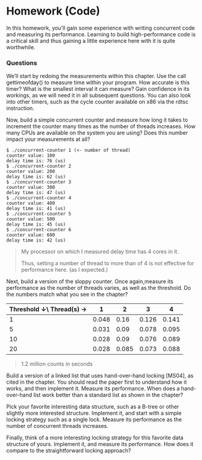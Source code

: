 # Homework (Code)

In this homework, you’ll gain some experience with writing concurrent
code and measuring its performance. Learning to build high-performance
code is a critical skill and thus gaining a little experience here with it is
quite worthwhile.

### Questions

We’ll start by redoing the measurements within this chapter. Use
the call gettimeofday() to measure time within your program.
How accurate is this timer? What is the smallest interval it can measure?
Gain confidence in its workings, as we will need it in all subsequent
questions. You can also look into other timers, such as the
cycle counter available on x86 via the rdtsc instruction.

Now, build a simple concurrent counter and measure how long it
takes to increment the counter many times as the number of threads
increases. How many CPUs are available on the system you are
using? Does this number impact your measurements at all?

```
$ ./concurrent-counter 1 (<- number of thread)
counter value: 100
delay time is: 76 (us)
$ ./concurrent-counter 2
counter value: 200
delay time is: 62 (us)
$ ./concurrent-counter 3
counter value: 300
delay time is: 47 (us)
$ ./concurrent-counter 4
counter value: 400
delay time is: 41 (us)
$ ./concurrent-counter 5
counter value: 500
delay time is: 45 (us)
$ ./concurrent-counter 6
counter value: 600
delay time is: 42 (us)
```

> My processor on which I measured delay time has 4 cores in it.
>
> Thus, setting a number of thread to more than of 4 is not effective for performance here. (as I expected.)

Next, build a version of the sloppy counter. Once again,measure its
performance as the number of threads varies, as well as the threshold.
Do the numbers match what you see in the chapter?

| Threshold ↓\ Thread(s) → | 1     | 2     | 3     | 4     |
| ------------------------ | ----- | ----- | ----- | ----- |
| 1                        | 0.048 | 0.16  | 0.126 | 0.141 |
| 5                        | 0.031 | 0.09  | 0.078 | 0.095 |
| 10                       | 0.028 | 0.09  | 0.076 | 0.089 |
| 20                       | 0.028 | 0.085 | 0.073 | 0.088 |

> 1.2 million counts in seconds

Build a version of a linked list that uses hand-over-hand locking
[MS04], as cited in the chapter. You should read the paper first
to understand how it works, and then implement it. Measure its
performance. When does a hand-over-hand list work better than a
standard list as shown in the chapter?



Pick your favorite interesting data structure, such as a B-tree or
other slightly more interested structure. Implement it, and start
with a simple locking strategy such as a single lock. Measure its
performance as the number of concurrent threads increases.

Finally, think of a more interesting locking strategy for this favorite
data structure of yours. Implement it, and measure its performance.
How does it compare to the straightforward locking approach?